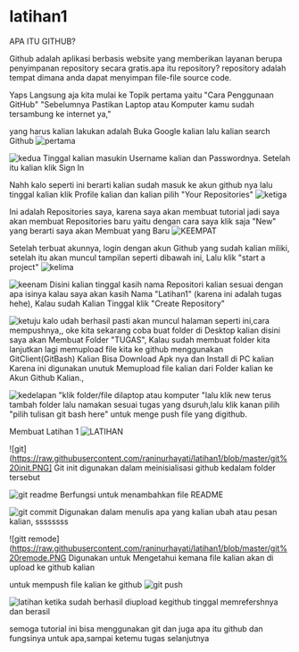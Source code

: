 # latihan1

APA ITU GITHUB?

Github adalah aplikasi berbasis website yang memberikan layanan berupa penyimpanan repository secara gratis.apa itu
repository? repository adalah tempat dimana anda dapat menyimpan file-file source code.

Yaps Langsung aja kita mulai ke Topik pertama yaitu "Cara Penggunaan GitHub" "Sebelumnya Pastikan Laptop atau Komputer kamu sudah tersambung 
ke internet ya,"

yang harus kalian lakukan adalah Buka Google kalian lalu kalian search Github
![pertama](https://raw.githubusercontent.com/raninurhayati/latihaan1/master/pertama.PNG)

![kedua](https://raw.githubusercontent.com/raninurhayati/latihan1/blob/master/kedua.PNG)
Tinggal kalian masukin Username kalian dan Passwordnya. Setelah itu kalian klik Sign In 

Nahh kalo seperti ini berarti kalian sudah masuk ke akun github nya lalu tinggal kalian klik Profile kalian dan kalian pilih "Your Repositories" 
![ketiga](https://raw.githubusercontent.com/raninurhayati/latihan1/blob/master/ketiga.PNG)

Ini adalah Repositories saya, karena saya akan membuat tutorial jadi saya akan membuat Repositories baru yaitu dengan cara saya klik saja "New" yang berarti saya akan Membuat yang Baru 
![KEEMPAT](https://raw.githubusercontent.com/raninurhayati/latihan1/blob/master/keempat.PNG)

Setelah terbuat akunnya, login dengan akun Github yang sudah kalian miliki, setelah itu akan muncul tampilan seperti dibawah ini, Lalu klik "start a project"
![kelima](https://raw.githubusercontent.com/raninurhayati/latihan1/blob/master/kelima.PNG)

![keenam](https://raw.githubusercontent.com/raninurhayati/latihan1/blob/master/enam.PNG)
Disini kalian tinggal kasih nama Repositori kalian sesuai dengan apa isinya kalau saya akan kasih Nama "Latihan1" (karena ini adalah tugas hehe), Kalau sudah
 Kalian Tinggal klik "Create Repository" 

![ketuju](https://raw.githubusercontent.com/raninurhayati/latihan1/blob/master/ketujuh.PNG)
kalo udah berhasil pasti akan muncul halaman seperti ini,cara mempushnya,, oke kita sekarang coba buat folder di Desktop kalian disini saya akan Membuat
 Folder "TUGAS", Kalau sudah membuat folder kita lanjutkan lagi memupload file kita ke github menggunakan GitClient(GitBash) Kalian Bisa 
Download Apk nya dan Install di PC kalian Karena ini digunakan unutuk Memupload file kalian dari Folder kalian ke Akun Github Kalian.,

![kedelapan](https://raw.githubusercontent.com/raninurhayati/latihan1/blob/master/delapan.PNG)
"klik folder/file dilaptop atau komputer "lalu klik new terus tambah folder lalu namakan sesuai tugas yang dsuruh,lalu klik kanan pilih "pilih tulisan git bash here"
untuk menge push file yang digithub.

Membuat Latihan 1 
![LATIHAN](https://raw.githubusercontent.com/raninurhayati/latihan1/blob/master/echo''%23latihan1''.PNG)

![git](https://raw.githubusercontent.com/raninurhayati/latihan1/blob/master/git%20init.PNG]
Git init digunakan dalam meinisialisasi github kedalam folder tersebut

![git readme](https://raw.githubusercontent.com/latihan1/blob/master/git%20add%20readme.PNG)
Berfungsi untuk menambahkan file README 

![git commit](https://raw.githubusercontent.com/raninurhayati/latihan1/blob/master/git%20commit.PNG)
Digunakan dalam menulis apa yang kalian ubah atau pesan kalian, ssssssss

![gitt remode](https://raw.githubusercontent.com/raninurhayati/latihan1/blob/master/git%20remode.PNG
Digunakan untuk Mengetahui kemana file kalian akan di upload ke github kalian 

untuk mempush file kalian ke github 
![git push](https://raw.githubusercontent.com/raninurhayati/latihan1/blob/master/git%20push%20origin.PNG)

![latihan](https://raw.githubusercontent.com/raninurhayati/latihan1/blob/master/latihan.PNG)
ketika sudah berhasil diupload kegithub tinggal memrefershnya dan berasil

semoga tutorial ini bisa menggunakan git dan juga apa itu github dan fungsinya untuk apa,sampai ketemu tugas selanjutnya 
